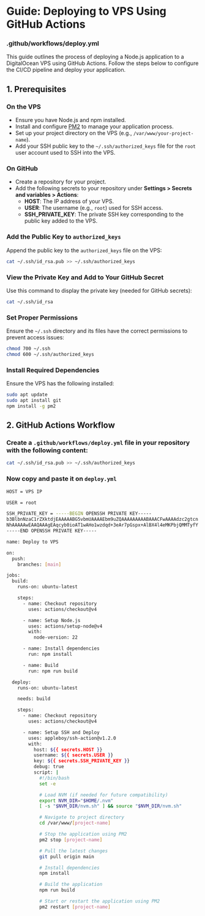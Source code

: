# Guide: Deploying to VPS Using GitHub Actions

### .github/workflows/deploy.yml

This guide outlines the process of deploying a Node.js application to a DigitalOcean VPS using GitHub Actions. Follow the steps below to configure the CI/CD pipeline and deploy your application.

## 1. Prerequisites

### On the VPS
- Ensure you have Node.js and npm installed.
- Install and configure [PM2](https://pm2.keymetrics.io/) to manage your application process.
- Set up your project directory on the VPS (e.g., `/var/www/your-project-name`).
- Add your SSH public key to the `~/.ssh/authorized_keys` file for the `root` user account used to SSH into the VPS.

### On GitHub
- Create a repository for your project.
- Add the following secrets to your repository under **Settings > Secrets and variables > Actions**:
  - **HOST**: The IP address of your VPS.
  - **USER**: The username (e.g., `root`) used for SSH access.
  - **SSH_PRIVATE_KEY**: The private SSH key corresponding to the public key added to the VPS.

### Add the Public Key to `authorized_keys`
Append the public key to the `authorized_keys` file on the VPS:

```bash
cat ~/.ssh/id_rsa.pub >> ~/.ssh/authorized_keys
```

### View the Private Key and Add to Your GitHub Secret

Use this command to display the private key (needed for GitHub secrets):
```bash
cat ~/.ssh/id_rsa
```
### Set Proper Permissions
Ensure the `~/.ssh` directory and its files have the correct permissions to prevent access issues:

```bash
chmod 700 ~/.ssh
chmod 600 ~/.ssh/authorized_keys
```

### Install Required Dependencies
Ensure the VPS has the following installed:

```bash
sudo apt update
sudo apt install git
npm install -g pm2
```

## 2. GitHub Actions Workflow

### Create a `.github/workflows/deploy.yml` file in your repository with the following content:
```bash
cat ~/.ssh/id_rsa.pub >> ~/.ssh/authorized_keys
```

### Now copy and paste it on `deploy.yml`
```bash
HOST = VPS IP
```
```bash
USER = root
```
```bash
SSH_PRIVATE_KEY = -----BEGIN OPENSSH PRIVATE KEY-----
b3BlbnNzaC1rZXktdjEAAAAABG5vbmUAAAAEbm9uZQAAAAAAAAABAAACFwAAAAdzc2gtcn
NhAAAAAwEAAQAAAgEAqcyb0ioAT1wAHo1wzdqd+3eAr7pGspx+AlBX4l4eMKPbjQMMTyfY
-----END OPENSSH PRIVATE KEY-----
```


```bash
name: Deploy to VPS

on:
  push:
    branches: [main]

jobs:
  build:
    runs-on: ubuntu-latest

    steps:
      - name: Checkout repository
        uses: actions/checkout@v4

      - name: Setup Node.js
        uses: actions/setup-node@v4
        with:
          node-version: 22

      - name: Install dependencies
        run: npm install

      - name: Build
        run: npm run build

  deploy:
    runs-on: ubuntu-latest

    needs: build

    steps:
      - name: Checkout repository
        uses: actions/checkout@v4

      - name: Setup SSH and Deploy
        uses: appleboy/ssh-action@v1.2.0
        with:
          host: ${{ secrets.HOST }}
          username: ${{ secrets.USER }}
          key: ${{ secrets.SSH_PRIVATE_KEY }}
          debug: true
          script: |
            #!/bin/bash
            set -e

            # Load NVM (if needed for future compatibility)
            export NVM_DIR="$HOME/.nvm"
            [ -s "$NVM_DIR/nvm.sh" ] && source "$NVM_DIR/nvm.sh"

            # Navigate to project directory
            cd /var/www/[project-name]

            # Stop the application using PM2
            pm2 stop [project-name]

            # Pull the latest changes
            git pull origin main

            # Install dependencies
            npm install

            # Build the application
            npm run build

            # Start or restart the application using PM2
            pm2 restart [project-name]
```
